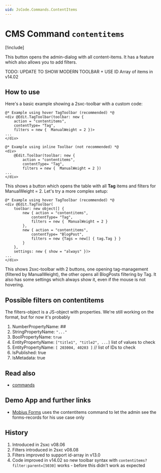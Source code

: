```yaml
---
uid: JsCode.Commands.ContentItems
---
```


# CMS Command `contentitems`

[!include[](~/pages/basics/stack/_shared-float-summary.md)]
<style>.context-box-summary .edit-custom { visibility: visible; } </style>

This button opens the admin-dialog with all content-items. It has a feature which also allows you to add filters.

TODO: UPDATE TO SHOW MODERN TOOLBAR + USE ID Array of items in v14.02

## How to use

Here's a basic example showing a 2sxc-toolbar with a custom code:

```razor
@* Example using hover TagToolbar (recommended) *@
<div @Edit.TagToolbar(toolbar: new {
    action = "contentitems",
    contentType= "Tag",
    filters = new {  ManualWeight = 2 })>
...
</div>

@* Example using inline Toolbar (not recommended) *@
<div>
    @Edit.Toolbar(toolbar: new {
        action = "contentitems",
        contentType= "Tag",
        filters = new {  ManualWeight = 2 })
...
</div>
```

This shows a button which opens the table with all **Tag** items and filters for ManualWeight = 2. Let's try a more complex setup:

```razor
@* Example using hover TagToolbar (recommended) *@
<div @Edit.TagToolbar(
    toolbar: new object[] {
        new { action = "contentitems",
            contentType= "Tag",
            filters = new {  ManualWeight = 2 }
        },
        new { action = "contentitems",
            contentType= "BlogPost",
            filters = new {Tags = new[] { tag.Tag } }
        }
    },
    settings: new { show = "always" })>
...
</div>
```

This shows 2sxc-toolbar with 2 buttons, one opening tag-management (filtered by ManualWeight), the other opens all BlogPosts filtering by Tag. It also has some settings which always show it, even if the mouse is not hovering.

## Possible filters on contentitems

The filters-object is a JS-object with properties. We're still working on the format, but for now it's probably

1. NumberPropertyName: ##
2. StringPropertyName: `"..."`
3. BoolPropertyName: `true`
4. EntityPropertyName: `["title1", "title2", ...]` list of values to check
4. EntityPropertyName: `[ 203004, 40203 ]` // list of IDs to check
5. IsPublished: true
6. IsMetadata: true



## Read also

* [commands](xref:JsCode.Commands.Index)

## Demo App and further links
* [Mobius Forms](https://2sxc.org/en/apps/app/mobius-forms) uses the contentitems command to let the admin see the forms-records for his use case only

## History
1. Introduced in 2sxc v08.06
2. Filters introduced in 2sxc v08.08
1. Filters improved to support id-array in v13.0
1. Code improved in v14.02 so new toolbar syntax with `contentitems?filter:parent=[5030]` works - before this didn't work as expected